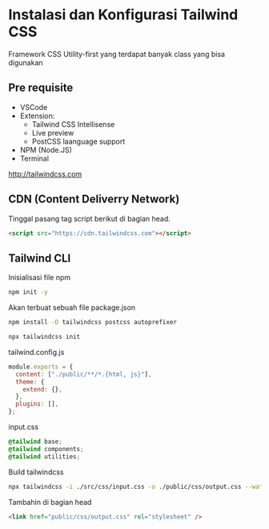 # Instalasi dan Konfigurasi Tailwind CSS

Framework CSS Utility-first yang terdapat banyak class yang bisa digunakan

## Pre requisite

- VSCode
- Extension:
  - Tailwind CSS Intellisense
  - Live preview
  - PostCSS laanguage support
- NPM (Node.JS)
- Terminal

http://tailwindcss.com

## CDN (Content Deliverry Network)

Tinggal pasang tag script berikut di bagian head.

```html
<script src="https://cdn.tailwindcss.com"></script>
```

## Tailwind CLI

Inisialisasi file npm

```sh
npm init -y
```

Akan terbuat sebuah file package.json

```sh
npm install -D tailwindcss postcss autoprefixer
```

```sh
npx tailwindcss init
```

tailwind.config.js

```js
module.exports = {
  content: ["./public/**/*.{html, js}"],
  theme: {
    extend: {},
  },
  plugins: [],
};
```

input.css

```css
@tailwind base;
@tailwind components;
@tailwind utilities;
```

Build tailwindcss

```sh
npx tailwindcss -i ./src/css/input.css -o ./public/css/output.css --watch
```

Tambahin di bagian head

```html
<link href="public/css/output.css" rel="stylesheet" />
```
